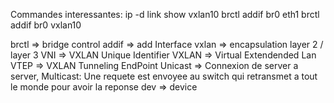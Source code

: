 Commandes interessantes:
ip -d link show vxlan10
brctl addif br0 eth1
brctl addif br0 vxlan10

brctl => bridge control
addif => add Interface
vxlan => encapsulation layer 2 / layer 3
VNI => VXLAN Unique Identifier
VXLAN => Virtual Extendended Lan
VTEP => VXLAN Tunneling EndPoint
Unicast => Connexion de server a server, Multicast: Une requete est envoyee au switch qui retransmet a tout le monde pour avoir la reponse
dev => device
